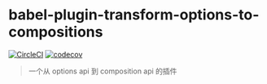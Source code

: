 # babel-plugin-transform-options-to-compositions

[![CircleCI](https://circleci.com/gh/Jouryjc/babel-plugin-transform-options-to-compositions/tree/main.svg?style=shield)](https://circleci.com/gh/Jouryjc/babel-plugin-transform-options-to-compositions/tree/main)
[![codecov](https://codecov.io/gh/Jouryjc/babel-plugin-transform-options-to-compositions/branch/main/graph/badge.svg?token=SZ62L3N6PF)](https://codecov.io/gh/Jouryjc/babel-plugin-transform-options-to-compositions)

> 一个从 options api 到 composition api 的插件
